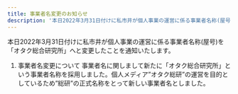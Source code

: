 ```yaml
---
title: 事業者名変更のお知らせ
description: '本日2022年3月31日付けに私市井が個人事業の運営に係る事業者名称(屋号)を「オタク総合研究所」へと変更したことを通知いたします。'
---
```


本日2022年3月31日付けに私市井が個人事業の運営に係る事業者名称(屋号)を「オタク総合研究所」へと変更したことを通知いたします。

1. 事業者名変更について
事業者名に関しまして新たに「オタク総合研究所」という事業者名称を採用しました。個人メディア”オタク総研”の運営を目的としているため”総研”の正式名称をとって新しい事業者名としました。
